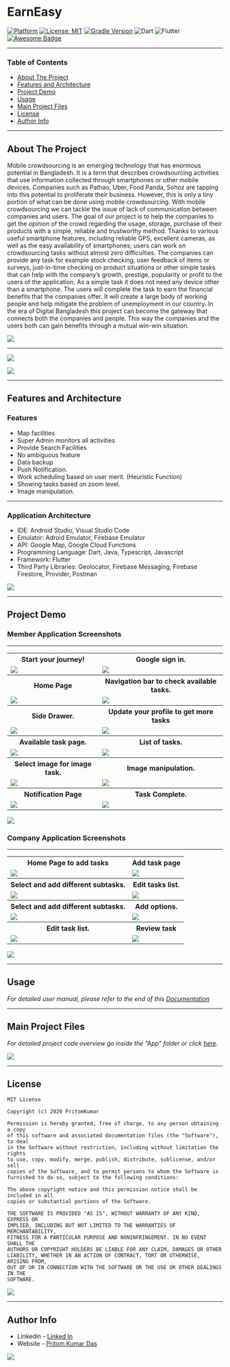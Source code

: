 # EarnEasy
[![Platform](https://img.shields.io/badge/platform-Android-yellow.svg)](https://www.android.com)
[![License: MIT](https://img.shields.io/badge/License-MIT-green.svg)](https://opensource.org/licenses/MIT)
[![Gradle Version](https://img.shields.io/badge/gradle-4.0-green.svg)](https://docs.gradle.org/current/release-notes)
![Dart](https://img.shields.io/badge/dart-%230175C2.svg?style=flat-square&logo=dart&logoColor=white)
![Flutter](https://img.shields.io/badge/Flutter-%2302569B.svg?style=flat-square&logo=Flutter&logoColor=white)
[![Awesome Badge](https://cdn.rawgit.com/sindresorhus/awesome/d7305f38d29fed78fa85652e3a63e154dd8e8829/media/badge.svg)](https://java-lang.github.io/awesome-java)

---

### Table of Contents

- [About The Project](#about-the-project)
- [Features and Architecture](#Features-and-Architecture)
- [Project Demo](#project-demo)
- [Usage](#usage)
- [Main Project Files](#main-project-files)
- [License](#license)
- [Author Info](#author-info)

---

## About The Project

Mobile crowdsourcing is an emerging technology that has enormous potential in Bangladesh. It is a term that describes crowdsourcing activities that use information collected through smartphones or other mobile devices. Companies such as Pathao, Uber, Food Panda, Sohoz are tapping into this potential to proliferate their business. However, this is only a tiny portion of what can be done using mobile crowdsourcing. With mobile crowdsourcing we can tackle the issue of lack of communication between companies and users. The goal of our project is to help the companies to get the opinion of the crowd regarding the usage, storage, purchase of their products with a simple, reliable and trustworthy method. Thanks to various useful smartphone features, including reliable GPS, excellent cameras, as well as the easy availability of smartphones; users can work on crowdsourcing tasks without almost zero difficulties. The companies can provide any task for example stock checking, user feedback of items or surveys, just-in-time checking on product situations or other simple tasks that can help with the company’s growth, prestige, popularity or profit to the users of the application. As a simple task it does not need any device other than a smartphone. The users will complete the task to earn the financial benefits that the companies offer. It will create a large body of working people and help mitigate the problem of unemployment in our country. In the era of Digital Bangladesh this project can become the gateway that connects both the companies and people. This way the companies and the users both can gain benefits through a mutual win-win situation.


[![](https://img.shields.io/badge/back%20to%20top-%E2%86%A9-blue)](#EarnEasy)

---

<img src="Documentation/Demo/earneasyUsage.png"/>

[![](https://img.shields.io/badge/back%20to%20top-%E2%86%A9-blue)](#EarnEasy)

---
## Features and Architecture

### Features

-	Map facilities
-	Super Admin monitors all activities
-	Provide Search Facilities
-	No ambiguous feature
-	Data backup
-	Push Notification.
- Work scheduling based on user merit. (Heuristic Function)
-	Showing tasks based on zoom level.
- Image manipulation.

---

### Application Architecture

- IDE: Android Studio, Visual Studio Code
- Emulator: Adroid Emulator, Firebase Emulator
- API: Google Map, Google Cloud Functions
- Programming Language: Dart, Java, Typescript, Javascript
- Framework: Flutter
- Third Party Libraries: Geolocator, Firebase Messaging, Firebase Firestore, Provider, Postman

[![](https://img.shields.io/badge/back%20to%20top-%E2%86%A9-blue)](#EarnEasy)

---

## Project Demo

### Member Application Screenshots

---

<table style="width:100%">
  <tr>
    <th>Start your journey!</th>
    <th>Google sign in.</th>
  </tr>
  <tr>
    <td><img src="Documentation/Demo/earneasy1.jpg"/></td>
    <td><img src="Documentation/Demo/earneasy2.jpg"/></td>
  </tr>
  <!-- <tr>
    <th>Sign in by email.</th>
    <th>Don't have an account? Register.</th>
  </tr>
  <tr>
    <td><img src="Documentation/Demo/earneasy3.jpg"/></td>
    <td><img src="Documentation/Demo/earneasy4.jpg"/></td>
  </tr>
   -->
  <tr>
    <th>Home Page</th>
    <th>Navigation bar to check available tasks.</th>
  </tr>
  <tr>
     <td><img src="Documentation/Demo/earneasy6.jpg"/></td>
    <td><img src="Documentation/Demo/earneasy7.jpg"/></td>
  </tr>
  <tr>
    <th>Side Drawer.</th>
    <th>Update your profile to get more tasks</th>
  </tr>
  <tr>
    <td><img src="Documentation/Demo/earneasy9.jpg"/></td>
    <td><img src="Documentation/Demo/earneasy10.jpg"/></td>
  </tr>
  <tr>
    <th>Available task page.</th>
    <th>List of tasks.</th>
  </tr>
  <tr>
     <td><img src="Documentation/Demo/earneasy15.jpg"/></td>
    <td><img src="Documentation/Demo/earneasy17.jpg"/></td>
  </tr>
   <tr>
    <th>Select image for image task.</th>
    <th>Image manipulation.</th>
  </tr>
  <tr>
     <td><img src="Documentation/Demo/earneasy24.jpg"/></td>
    <td><img src="Documentation/Demo/earneasy26.jpg"/></td>
  </tr>
   <tr>
    <th>Notification Page</th>
    <th>Task Complete.</th>
  </tr>
  <tr>
     <td><img src="Documentation/Demo/earneasy14.jpg"/></td>
    <td><img src="Documentation/Demo/earneasy27.jpg"/></td>
  </tr>
</table>

[![](https://img.shields.io/badge/back%20to%20top-%E2%86%A9-blue)](#EarnEasy)

### Company Application Screenshots

---

<table style="width:100%">
  <tr>
    <th>Home Page to add tasks</th>
    <th>Add task page</th>
  </tr>
  <tr>
   <tr>
    <td><img src="Documentation/Demo/earneasy29.jpg"/></td>
    <td><img src="Documentation/Demo/earneasy30.jpg"/></td>
  </tr>
   <tr>
    <th>Select and add different subtasks.</th>
    <th>Edit tasks list.</th>
  </tr>
  <tr>
   <tr>
    <td><img src="Documentation/Demo/earneasy31.jpg"/></td>
    <td><img src="Documentation/Demo/earneasy33.jpg"/></td>
  </tr>
   <tr>
    <th>Select and add different subtasks.</th>
    <th>Add options.</th>
  </tr>
  <tr>
   <tr>
    <td><img src="Documentation/Demo/earneasy31.jpg"/></td>
    <td><img src="Documentation/Demo/earneasy32.jpg"/></td>
  </tr>
  <tr>
    <th>Edit task list.</th>
    <th>Review task</th>
  </tr>
  <tr>
   <tr>
    <td><img src="Documentation/Demo/earneasy33.jpg"/></td>
    <td><img src="Documentation/Demo/earneasy34.jpg"/></td>
  </tr>
</table>


[![](https://img.shields.io/badge/back%20to%20top-%E2%86%A9-blue)](#EarnEasy)

---

## Usage

*For detailed user manual, please refer to the end of this [Documentation](https://github.com/PritomKumar/Software-Project-Lab-3/blob/master/Documentation/Report/SRS%20Final.pdf)*

---
## Main Project Files
*For detailed project code overview go inside the "App" folder or click [here](https://github.com/PritomKumar/Software-Project-Lab-3/tree/master/App).*


[![](https://img.shields.io/badge/back%20to%20top-%E2%86%A9-blue)](#EarnEasy)

---

## License

```
MIT License

Copyright (c) 2020 PritomKumar

Permission is hereby granted, free of charge, to any person obtaining a copy
of this software and associated documentation files (the "Software"), to deal
in the Software without restriction, including without limitation the rights
to use, copy, modify, merge, publish, distribute, sublicense, and/or sell
copies of the Software, and to permit persons to whom the Software is
furnished to do so, subject to the following conditions:

The above copyright notice and this permission notice shall be included in all
copies or substantial portions of the Software.

THE SOFTWARE IS PROVIDED "AS IS", WITHOUT WARRANTY OF ANY KIND, EXPRESS OR
IMPLIED, INCLUDING BUT NOT LIMITED TO THE WARRANTIES OF MERCHANTABILITY,
FITNESS FOR A PARTICULAR PURPOSE AND NONINFRINGEMENT. IN NO EVENT SHALL THE
AUTHORS OR COPYRIGHT HOLDERS BE LIABLE FOR ANY CLAIM, DAMAGES OR OTHER
LIABILITY, WHETHER IN AN ACTION OF CONTRACT, TORT OR OTHERWISE, ARISING FROM,
OUT OF OR IN CONNECTION WITH THE SOFTWARE OR THE USE OR OTHER DEALINGS IN THE
SOFTWARE.

```

[![](https://img.shields.io/badge/back%20to%20top-%E2%86%A9-blue)](#EarnEasy)

---

## Author Info

- Linkedin - [Linked In](https://www.linkedin.com/in/pritomkumar/fr)
- Website - [Pritom Kumar Das](https://sites.google.com/view/pritom-kumar-das/)

[![](https://img.shields.io/badge/back%20to%20top-%E2%86%A9-blue)](#EarnEasy)
